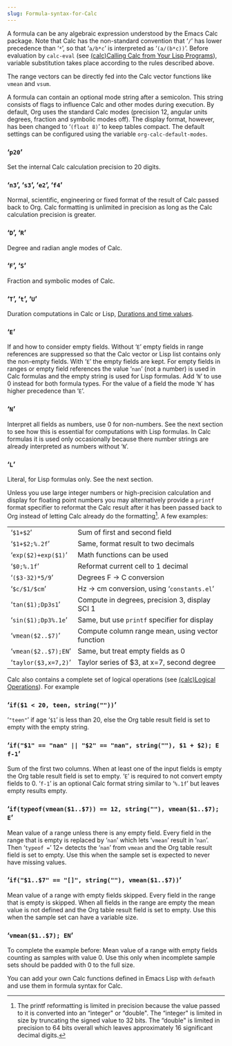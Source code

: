 ```yaml
---
slug: Formula-syntax-for-Calc
---
```


A formula can be any algebraic expression understood by the Emacs Calc package. Note that Calc has the non-standard convention that ‘`/`’ has lower precedence than ‘`*`’, so that ‘`a/b*c`’ is interpreted as ‘`(a/(b*c))`’. Before evaluation by `calc-eval` (see [(calc)Calling Calc from Your Lisp Programs](/docs/org/Calling-Calc-from-Your-Programs)), variable substitution takes place according to the rules described above.

The range vectors can be directly fed into the Calc vector functions like `vmean` and `vsum`.

A formula can contain an optional mode string after a semicolon. This string consists of flags to influence Calc and other modes during execution. By default, Org uses the standard Calc modes (precision 12, angular units degrees, fraction and symbolic modes off). The display format, however, has been changed to ‘`(float 8)`’ to keep tables compact. The default settings can be configured using the variable `org-calc-default-modes`.

### ‘`p20`’

Set the internal Calc calculation precision to 20 digits.

### ‘`n3`’, ‘`s3`’, ‘`e2`’, ‘`f4`’

Normal, scientific, engineering or fixed format of the result of Calc passed back to Org. Calc formatting is unlimited in precision as long as the Calc calculation precision is greater.

### ‘`D`’, ‘`R`’

Degree and radian angle modes of Calc.

### ‘`F`’, ‘`S`’

Fraction and symbolic modes of Calc.

### ‘`T`’, ‘`t`’, ‘`U`’

Duration computations in Calc or Lisp, [Durations and time values](/docs/org/Durations-and-time-values).

### ‘`E`’

If and how to consider empty fields. Without ‘`E`’ empty fields in range references are suppressed so that the Calc vector or Lisp list contains only the non-empty fields. With ‘`E`’ the empty fields are kept. For empty fields in ranges or empty field references the value ‘`nan`’ (not a number) is used in Calc formulas and the empty string is used for Lisp formulas. Add ‘`N`’ to use 0 instead for both formula types. For the value of a field the mode ‘`N`’ has higher precedence than ‘`E`’.

### ‘`N`’

Interpret all fields as numbers, use 0 for non-numbers. See the next section to see how this is essential for computations with Lisp formulas. In Calc formulas it is used only occasionally because there number strings are already interpreted as numbers without ‘`N`’.

### ‘`L`’

Literal, for Lisp formulas only. See the next section.

Unless you use large integer numbers or high-precision calculation and display for floating point numbers you may alternatively provide a `printf` format specifier to reformat the Calc result after it has been passed back to Org instead of letting Calc already do the formatting[^1]. A few examples:

|                      |                                                  |
| -------------------- | ------------------------------------------------ |
| ‘`$1+$2`’            | Sum of first and second field                    |
| ‘`$1+$2;%.2f`’       | Same, format result to two decimals              |
| ‘`exp($2)+exp($1)`’  | Math functions can be used                       |
| ‘`$0;%.1f`’          | Reformat current cell to 1 decimal               |
| ‘`($3-32)*5/9`’      | Degrees F → C conversion                         |
| ‘`$c/$1/$cm`’        | Hz → cm conversion, using ‘`constants.el`’       |
| ‘`tan($1);Dp3s1`’    | Compute in degrees, precision 3, display SCI 1   |
| ‘`sin($1);Dp3%.1e`’  | Same, but use `printf` specifier for display     |
| ‘`vmean($2..$7)`’    | Compute column range mean, using vector function |
| ‘`vmean($2..$7);EN`’ | Same, but treat empty fields as 0                |
| ‘`taylor($3,x=7,2)`’ | Taylor series of $3, at x=7, second degree       |

Calc also contains a complete set of logical operations (see [(calc)Logical Operations](/docs/org/Logical-Operations)). For example

### ‘`if($1 < 20, teen, string(""))`’

‘`"teen"`’ if age ‘`$1`’ is less than 20, else the Org table result field is set to empty with the empty string.

### ‘`if("$1" =​= "nan" || "$2" =​= "nan", string(""), $1 + $2); E f-1`’

Sum of the first two columns. When at least one of the input fields is empty the Org table result field is set to empty. ‘`E`’ is required to not convert empty fields to 0. ‘`f-1`’ is an optional Calc format string similar to ‘`%.1f`’ but leaves empty results empty.

### ‘`if(typeof(vmean($1..$7)) =​= 12, string(""), vmean($1..$7); E`’

Mean value of a range unless there is any empty field. Every field in the range that is empty is replaced by ‘`nan`’ which lets ‘`vmean`’ result in ‘`nan`’. Then ‘`typeof =`’ 12= detects the ‘`nan`’ from `vmean` and the Org table result field is set to empty. Use this when the sample set is expected to never have missing values.

### ‘`if("$1..$7" =​= "[]", string(""), vmean($1..$7))`’

Mean value of a range with empty fields skipped. Every field in the range that is empty is skipped. When all fields in the range are empty the mean value is not defined and the Org table result field is set to empty. Use this when the sample set can have a variable size.

### ‘`vmean($1..$7); EN`’

To complete the example before: Mean value of a range with empty fields counting as samples with value 0. Use this only when incomplete sample sets should be padded with 0 to the full size.

You can add your own Calc functions defined in Emacs Lisp with `defmath` and use them in formula syntax for Calc.

[^1]: The printf reformatting is limited in precision because the value passed to it is converted into an “integer" or “double". The “integer" is limited in size by truncating the signed value to 32 bits. The “double" is limited in precision to 64 bits overall which leaves approximately 16 significant decimal digits.
